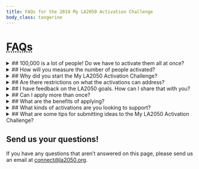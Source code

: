 ```yaml
---
title: FAQs for the 2018 My LA2050 Activation Challenge
body_class: tangerine
---
```


<h1><abbr title="Frequently Asked Questions">FAQs</abbr></h1>



<details markdown="1">

<summary markdown="1">
## 100,000 is a lot of people! Do we have to activate them all at once?
</summary>

100,000 is an exciting number of Angelenos to get involved in local issues. And it’ll be no easy feat. We anticipate that the number of people activated will occur over two years and will take many forms. Some people will just visit a website to learn about a new cause. Others will receive and open an email, others will actually click on something and show up to a meeting, and others will become super volunteers or community organizers. We anticipate that successful activations will create a clear ladder of engagement that take people from unengaged to superstar activists, organizers, volunteers, etc.

</details>



<details markdown="1">

<summary markdown="1">
## How will you measure the number of people activated?
</summary>

Great question! We’re leaning on applicants to define how they plan to reach Angelenos and the number of people that will be reached via their various engagement strategies.

</details>



<details markdown="1">

<summary markdown="1">
## Why did you start the My LA2050 Activation Challenge?
</summary>

The My LA2050 Activation Challenge represents a pivot from the past four My LA2050 grants challenges. This challenge is focused on building, organizing, and supporting a united LA2050 community to take action and produce the LA we all dream of.

We’ve been inspired by the sparks of activism we’ve seen, but by traditional measures, LA has lacked civic engagement on a local level. We’re hoping that this activation challenge can help address barriers to civic engagement and create mechanisms to direct energy into local change.

</details>



<details markdown="1">

<summary markdown="1">
## Are there restrictions on what the activations can address?
</summary>

LA2050 can only fund projects that further charitable and educational purposes within the meaning of IRC section 501(c)(3). Thus, whether your organization is a nonprofit or for-profit entity, all activities for which you seek LA2050 grant funding must comply with section 501(c)(3). Please also carefully review [the detailed rules](https://la2050.s3-us-west-1.amazonaws.com/comfy/cms/files/131/files/original/2018-MyLA2050-Official-Rules.pdf) for the activation challenge.

</details>



<details markdown="1">

<summary markdown="1">
## I have feedback on the LA2050 goals. How can I share that with you?
</summary>

We want your feedback! Email us at [connect@la2050.org](mailto:connect@la2050.org) with your feedback.

We want Angelenos to see themselves as part of the solutions we need to improve our region. And we want to tap into the expertise of the organizations, agencies, and companies who have great ideas about how to boost engagement on local issues.

</details>



<details markdown="1">

<summary markdown="1">
## Can I apply more than once?
</summary>

Technically there can be multiple entries from the same organization, so long as the submissions are unique and in different categories. However, we would recommend consolidating your resources, collaborators, and supporters and submitting one awesome proposal!

</details>



<details markdown="1">

<summary markdown="1">
## What are the benefits of applying?
</summary>

_Beyond the potential to receive funds to address an issue you’re passionate about, we also believe that applying to this challenge will provide additional benefits including:_

* The opportunity to participate in a first-of-its-kind regional effort
* Increasing awareness and exposure around an issue important for LA’s future
* Helping to create or crystallize an activation, civic engagement, or mobilization idea
* Increased understanding of the LA social impact landscape
* The opportunity to cultivate and build new relationships with peers
* The chance to build a coalition of committed Angelenos and organizations to support an important issue for LA
* The opportunity to learn how to tell a compelling story about your organization’s impact
* Inspiring the creation of videos, photos, tweets, and pithy messaging to promote your proposal
* Visibility in front of other foundations and potential alternative funding sources. Past challenges have resulted in $2M in grants from outside funding using the LA2050 platform for their grantmaking

</details>



<details markdown="1">

<summary markdown="1">
## What kinds of activations are you looking to support?
</summary>

_We’re open! But here are some ideas about what we’re looking for:_

* Bold efforts that will produce measurable wins for the LA region
* Activations with clear pathways for Angelenos to get involved
* A spirit of collaboration and desire to unify and amplify collective efforts
* Clear focus on inclusion, diversity of voices, and equity
* Efforts that not only produce positive results but are also focused on increasing local engagement and civic participation
* A desire to test new strategies

</details>



<details markdown="1">

<summary markdown="1">
## What are some tips for submitting ideas to the My LA2050 Activation Challenge?
</summary>

_Collaborate._ We are eager to see folks working together to improve Los Angeles.

_Think about impact._ Be imaginative and audacious. We want to hear your most ambitious ideas – but we also want to know that your activation is feasible, implementable, and that it could impact the LA2050 goals and metrics outlined by a community of Angelenos.

Share how your activation will impact the LA2050 goal you are focusing on. For example, if you’ve chosen LA is the best place to learn, you might describe how your activation will improve graduation rates; if you’ve chosen LA is the best place to connect, you might explain how your activation will increase voting rates or volunteerism.

We want to see that you’ve considered how to create a ladder of engagement for Angelenos. Show in your submission that you’re thinking about someone’s journey from uninformed to an activist for social change.

Be sure to explain why you think the activation strategy and engagement methods are the best course of action for impacting the goal and metrics.

Videos can help quickly articulate your project or your organization’s mission. To include a video, use a YouTube URL. If you don’t have a video, be sure to include a high-resolution photo that represents your idea or organization. Photos should be in JPG, PNG, or GIF format, at least 570 × 345 pixels. We suggest limiting attachment files to 5 MB each.

Please note that when uploading documents file names containing special characters (!@#$%^&\*()) are not allowed and file names should be less than or equal to 30 characters.

Applicants should not expect to be able to revise their applications after the submission date.

Your application goes through a moderation process, and will show up on the site if it is approved. If we have questions about your application, we will be in touch.

Check out the [LA2050 Goals](https://la2050.org/goals), the [LA2050 Report](https://la2050.s3-us-west-1.amazonaws.com/reports/1/pdfs/vision_for_a_successful_los_angeles.pdf?1441226432), and our most recent [metrics update](https://la2050.s3-us-west-1.amazonaws.com/reports/13/pdfs/FINALDRAFT_OCT24.pdf?1508955187) for additional information.

</details>



## Send us your questions!

If you have any questions that aren’t answered on this page, please send us an email at [connect@la2050.org](mailto:connect@la2050.org).


